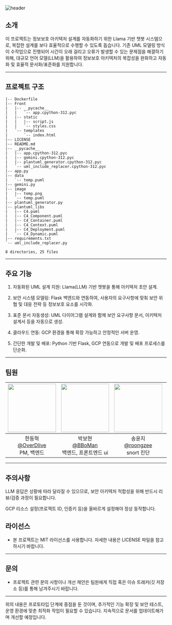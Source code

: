 ![header](https://capsule-render.vercel.app/api?type=waving&color=gradient&customColorList=10&height=200&text=LLM%20Secure%20Architecture&fontSize=40&animation=twinkling&fontAlign=68&fontAlignY=36)
## 소개

이 프로젝트는 정보보호 아키텍처 설계를 자동화하기 위한 Llama 기반 챗봇 시스템으로, 복잡한 설계를 보다 효율적으로 수행할 수 있도록 돕습니다. 기존 UML 모델링 방식이 수작업으로 진행되어 시간이 오래 걸리고 오류가 발생할 수 있는 문제점을 해결하기 위해, 대규모 언어 모델(LLM)을 활용하여 정보보호 아키텍처의 복잡성을 완화하고 자동화 및 효율적 문서화/표준화를 지원합니다.

---

## 프로젝트 구조
```
|-- Dockerfile
|-- Front
|   |-- __pycache__
|   |   `-- app.cpython-312.pyc
|   |-- static
|   |   |-- script.js
|   |   `-- styles.css
|   `-- templates
|       `-- index.html
|-- LICENSE
|-- README.md
|-- __pycache__
|   |-- app.cpython-312.pyc
|   |-- gemini.cpython-312.pyc
|   |-- plantuml_generator.cpython-312.pyc
|   `-- uml_include_replacer.cpython-312.pyc
|-- app.py
|-- data
|   `-- temp.puml
|-- gemini.py
|-- image
|   |-- temp.png
|   `-- temp.puml
|-- plantuml_generator.py
|-- plantuml_libs
|   |-- C4.puml
|   |-- C4_Component.puml
|   |-- C4_Container.puml
|   |-- C4_Context.puml
|   |-- C4_Deployment.puml
|   `-- C4_Dynamic.puml
|-- requirements.txt
`-- uml_include_replacer.py

8 directories, 25 files
```
---

## 주요 기능

1. 자동화된 UML 설계 지원: Llama(LLM) 기반 챗봇을 통해 아키텍처 초안 설계.

2. 보안 시스템 모델링: Flask 백엔드와 연동하여, 사용자의 요구사항에 맞춰 보안 위협 및 대응 전략 등 정보보호 요소를 시각화.

3. 표준 문서 자동생성: UML 다이어그램 설계와 함께 보안 요구사항 문서, 아키텍처 설계서 등을 자동으로 생성.

4. 클라우드 연동: GCP 환경을 통해 확장 가능하고 안정적인 서버 운영.

5. 간단한 개발 및 배포: Python 기반 Flask, GCP 연동으로 개발 및 배포 프로세스를 단순화.

---

## 팀원

|<img src="https://avatars.githubusercontent.com/u/66999301?s=400&v=4" width="150" height="150"/>|<img src="https://avatars.githubusercontent.com/u/74577816?v=4" width="150" height="150"/>|<img src="https://avatars.githubusercontent.com/u/108620416?v=4" width="150" height="150"/>|<img src="https://avatars.githubusercontent.com/u/191064967?v=4" width="150" height="150"/>
|:-:|:-:|:-:|:-:|
|한동혁<br/>[@OverDlive](https://github.com/OverDlive)<br/>PM, 백엔드|박보현<br/>[@BBoMan](https://github.com/BBoMan)<br/>백엔드, 프론트엔드 ui|송윤지<br/>[@roongzee](https://github.com/roongzee)<br/>snort 진단|유가영<br/>[@yoo8543](https://github.com/yoo8543)<br/>Llama api 관리|
---

## 주의사항
LLM 응답은 상황에 따라 달라질 수 있으므로, 보안 아키텍처 적합성을 위해 반드시 리뷰/검증 과정이 필요합니다.

GCP 리소스 설정(프로젝트 ID, 인증키 등)을 올바르게 설정해야 정상 동작합니다.

## 라이선스

- 본 프로젝트는 MIT 라이선스를 사용합니다. 자세한 내용은 LICENSE 파일을 참고하시기 바랍니다.

---

## 문의

- 프로젝트 관련 문의 사항이나 개선 제안은 팀원에게 직접 혹은 이슈 트래커(깃 저장소 등)를 통해 남겨주시기 바랍니다.

---

위의 내용은 프로토타입 단계에 중점을 둔 것이며, 추가적인 기능 확장 및 보안 테스트, 운영 환경에 맞춘 최적화 작업이 필요할 수 있습니다. 지속적으로 문서를 업데이트해가며 개선할 예정입니다.

